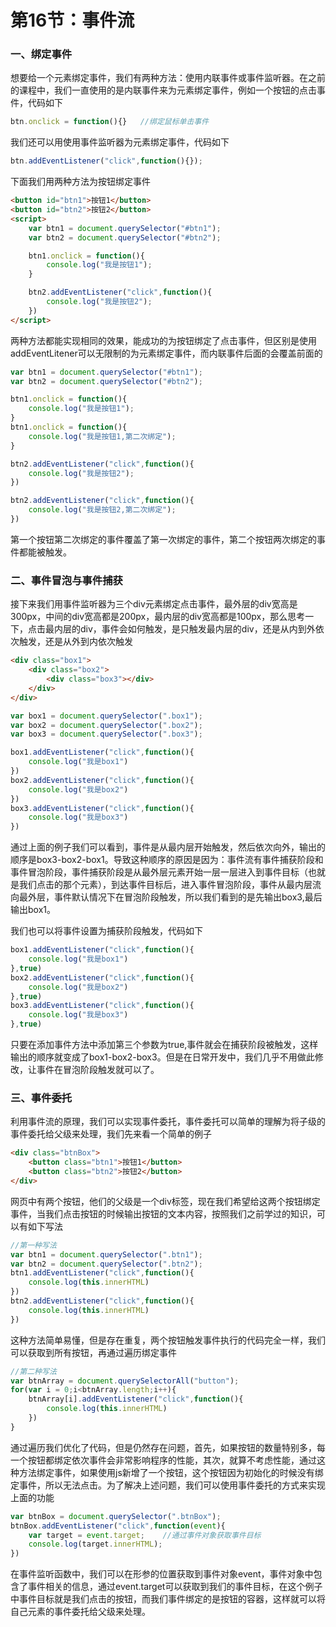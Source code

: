 # 第16节：事件流

### 一、绑定事件
想要给一个元素绑定事件，我们有两种方法：使用内联事件或事件监听器。在之前的课程中，我们一直使用的是内联事件来为元素绑定事件，例如一个按钮的点击事件，代码如下
``` js
btn.onclick = function(){}   //绑定鼠标单击事件
```

我们还可以用使用事件监听器为元素绑定事件，代码如下
``` js
btn.addEventListener("click",function(){});
```
下面我们用两种方法为按钮绑定事件

``` html
<button id="btn1">按钮1</button>
<button id="btn2">按钮2</button>
<script>
    var btn1 = document.querySelector("#btn1");
    var btn2 = document.querySelector("#btn2");

    btn1.onclick = function(){
        console.log("我是按钮1");
    }

    btn2.addEventListener("click",function(){
        console.log("我是按钮2");
    })
</script>
```
两种方法都能实现相同的效果，能成功的为按钮绑定了点击事件，但区别是使用addEventLitener可以无限制的为元素绑定事件，而内联事件后面的会覆盖前面的

``` js
var btn1 = document.querySelector("#btn1");
var btn2 = document.querySelector("#btn2");

btn1.onclick = function(){
    console.log("我是按钮1");
}
btn1.onclick = function(){
    console.log("我是按钮1,第二次绑定");
}

btn2.addEventListener("click",function(){
    console.log("我是按钮2");
})

btn2.addEventListener("click",function(){
    console.log("我是按钮2,第二次绑定");
})
```

第一个按钮第二次绑定的事件覆盖了第一次绑定的事件，第二个按钮两次绑定的事件都能被触发。

### 二、事件冒泡与事件捕获
接下来我们用事件监听器为三个div元素绑定点击事件，最外层的div宽高是300px，中间的div宽高都是200px，最内层的div宽高都是100px，那么思考一下，点击最内层的div，事件会如何触发，是只触发最内层的div，还是从内到外依次触发，还是从外到内依次触发

``` html
<div class="box1">
    <div class="box2">
        <div class="box3"></div>
    </div>
</div>
```

``` js
var box1 = document.querySelector(".box1");
var box2 = document.querySelector(".box2");
var box3 = document.querySelector(".box3");

box1.addEventListener("click",function(){
    console.log("我是box1")
})
box2.addEventListener("click",function(){
    console.log("我是box2")
})
box3.addEventListener("click",function(){
    console.log("我是box3")
})
```
通过上面的例子我们可以看到，事件是从最内层开始触发，然后依次向外，输出的顺序是box3-box2-box1。导致这种顺序的原因是因为：事件流有事件捕获阶段和事件冒泡阶段，事件捕获阶段是从最外层元素开始一层一层进入到事件目标（也就是我们点击的那个元素），到达事件目标后，进入事件冒泡阶段，事件从最内层流向最外层，事件默认情况下在冒泡阶段触发，所以我们看到的是先输出box3,最后输出box1。

我们也可以将事件设置为捕获阶段触发，代码如下
``` js
box1.addEventListener("click",function(){
    console.log("我是box1")
},true)
box2.addEventListener("click",function(){
    console.log("我是box2")
},true)
box3.addEventListener("click",function(){
    console.log("我是box3")
},true)
```
只要在添加事件方法中添加第三个参数为true,事件就会在捕获阶段被触发，这样输出的顺序就变成了box1-box2-box3。但是在日常开发中，我们几乎不用做此修改，让事件在冒泡阶段触发就可以了。

### 三、事件委托
利用事件流的原理，我们可以实现事件委托，事件委托可以简单的理解为将子级的事件委托给父级来处理，我们先来看一个简单的例子
``` html
<div class="btnBox">
    <button class="btn1">按钮1</button>
    <button class="btn2">按钮2</button>
</div>
```
网页中有两个按钮，他们的父级是一个div标签，现在我们希望给这两个按钮绑定事件，当我们点击按钮的时候输出按钮的文本内容，按照我们之前学过的知识，可以有如下写法
``` js
//第一种写法
var btn1 = document.querySelector(".btn1");
var btn2 = document.querySelector(".btn2");
btn1.addEventListener("click",function(){
    console.log(this.innerHTML)
})
btn2.addEventListener("click",function(){
    console.log(this.innerHTML)
})
```
这种方法简单易懂，但是存在重复，两个按钮触发事件执行的代码完全一样，我们可以获取到所有按钮，再通过遍历绑定事件
``` js
//第二种写法
var btnArray = document.querySelectorAll("button");
for(var i = 0;i<btnArray.length;i++){
    btnArray[i].addEventListener("click",function(){
        console.log(this.innerHTML)
    })
}
```
通过遍历我们优化了代码，但是仍然存在问题，首先，如果按钮的数量特别多，每一个按钮都绑定依次事件会非常影响程序的性能，其次，就算不考虑性能，通过这种方法绑定事件，如果使用js新增了一个按钮，这个按钮因为初始化的时候没有绑定事件，所以无法点击。为了解决上述问题，我们可以使用事件委托的方式来实现上面的功能
``` js
var btnBox = document.querySelector(".btnBox");
btnBox.addEventListener("click",function(event){
    var target = event.target;    //通过事件对象获取事件目标
    console.log(target.innerHTML);
})
```
在事件监听函数中，我们可以在形参的位置获取到事件对象event，事件对象中包含了事件相关的信息，通过event.target可以获取到我们的事件目标，在这个例子中事件目标就是我们点击的按钮，而我们事件绑定的是按钮的容器，这样就可以将自己元素的事件委托给父级来处理。